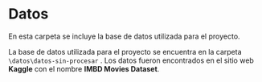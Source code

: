 # Datos

En esta carpeta se incluye la base de datos utilizada para el proyecto.

La base de datos utilizada para el proyecto se encuentra en la carpeta `\datos\datos-sin-procesar` . Los datos fueron encontrados en el sitio web **Kaggle** con el nombre **IMBD Movies Dataset**.
